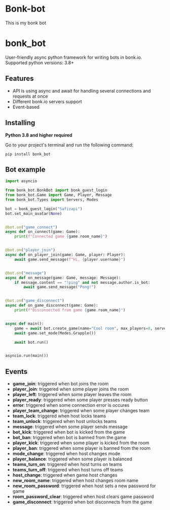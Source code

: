# Bonk-bot
This is my bonk bot

# bonk_bot
User-friendly async python framework for writing bots in bonk.io.
Supported python versions: 3.8+
## Features
- API is using async and await for handling several connections and requests at once
- Different bonk.io servers support
- Event-based
## Installing
**Python 3.8 and higher required**

Go to your project's terminal and run the following command:
```
pip install bonk_bot
```
## Bot example
```py
import asyncio

from bonk_bot.BonkBot import bonk_guest_login
from bonk_bot.Game import Game, Player, Message
from bonk_bot.Types import Servers, Modes

bot = bonk_guest_login("Safizapi")
bot.set_main_avatar(None)


@bot.on("game_connect")
async def on_connect(game: Game):
    print(f"Connected game {game.room_name}")


@bot.on("player_join")
async def on_player_join(game: Game, player: Player):
    await game.send_message(f"Hi, {player.username}")


@bot.on("message")
async def on_message(game: Game, message: Message):
    if message.content == "!ping" and not message.author.is_bot:
        await game.send_message("Pong!")


@bot.on("game_disconnect")
async def on_game_disconnect(game: Game):
    print(f"Disconnected from game {game.room_name}")


async def main():
    game = await bot.create_game(name="Cool room", max_players=8, server=Servers.Warsaw())
    await game.set_mode(Modes.Grapple())

    await bot.run()


asyncio.run(main())
```
## Events
- **game_join**: triggered when bot joins the room
- **player_join**: triggered when some player joins the room
- **player_left**: triggered when some player leaves the room
- **player_ready**: triggered when some player presses ready button
- **error**: triggered when some connection error is occures
- **player_team_change**: triggered when some player changes team
- **team_lock**: triggered when host locks teams
- **team_unlock**: triggered when host unlocks teams
- **message**: triggered when some player sends message
- **bot_kick**: triggered when bot is kicked from the game
- **bot_ban**: triggered when bot is banned from the game
- **player_kick**: triggered when some player is kicked from the room
- **player_ban**: triggered when some player is banned from the room
- **mode_change**: triggered when host changes mode
- **player_balance**: triggered when some player is balanced
- **teams_turn_on**: triggered when host turns on teams
- **teams_turn_off**: triggered when host turns off teams
- **host_change**: triggered when game host changes
- **new_room_name**: triggered when host changes room name
- **new_room_password**: triggered when host sets a new password for game
- **room_password_clear**: triggered when host clears game password
- **game_disconnect**: triggered when bot disconnects from the game
